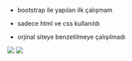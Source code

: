 - bootstrap ile yapılan ilk çalışmam

- sadece html ve css kullanıldı

- orjinal siteye benzetilmeye çalışılmadı

<img src="BMW-min.size.gif">

<img src="BMW-max.size.gif">
